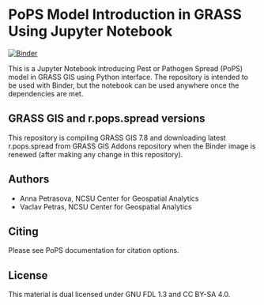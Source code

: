 # PoPS Model Introduction in GRASS Using Jupyter Notebook

[![Binder](https://mybinder.org/badge_logo.svg)](https://mybinder.org/v2/gh/ncsu-landscape-dynamics/pops-intro-grass-notebook/master?urlpath=lab/tree/pops-intro-grass-notebook.ipynb)

This is a Jupyter Notebook introducing Pest or Pathogen Spread (PoPS) model in GRASS GIS
using Python interface. The repository is intended to be used with
Binder, but the notebook can be used anywhere once the dependencies
are met.

## GRASS GIS and r.pops.spread versions

This repository is compiling GRASS GIS 7.8 and downloading latest
r.pops.spread from GRASS GIS Addons repository
when the Binder image is renewed
(after making any change in this repository).

## Authors

* Anna Petrasova, NCSU Center for Geospatial Analytics
* Vaclav Petras, NCSU Center for Geospatial Analytics

## Citing

Please see PoPS documentation for citation options.

## License

This material is dual licensed under GNU FDL 1.3 and CC BY-SA 4.0.
